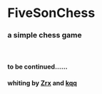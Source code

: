 # FiveSonChess
### a simple chess game 
&nbsp;&nbsp;
&nbsp;&nbsp;
&nbsp;&nbsp;
&nbsp;&nbsp;
#### to be continued……
#### whiting by [Zrx](https://github.com/Zrxrxrx) and [kqq](https://github.com/t871631092)
